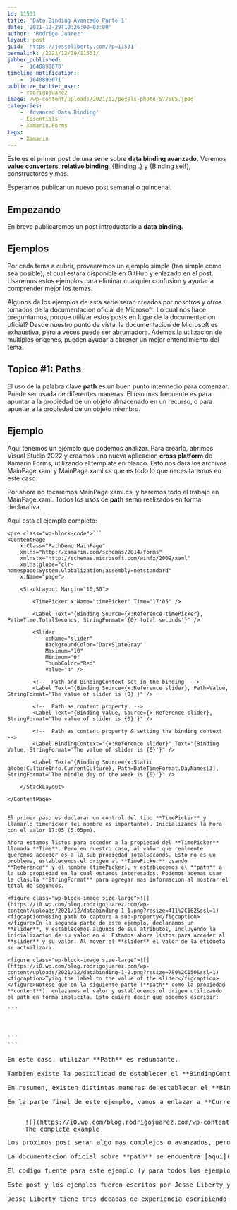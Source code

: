 ```yaml
---
id: 11531
title: 'Data Binding Avanzado Parte 1'
date: '2021-12-29T10:26:00-03:00'
author: 'Rodrigo Juarez'
layout: post
guid: 'https://jesseliberty.com/?p=11531'
permalink: /2021/12/29/11531/
jabber_published:
    - '1640890670'
timeline_notification:
    - '1640890671'
publicize_twitter_user:
    - rodrigojuarez
image: /wp-content/uploads/2021/12/pexels-photo-577585.jpeg
categories:
    - 'Advanced Data Binding'
    - Essentials
    - Xamarin.Forms
tags:
    - Xamarin
---
```


Este es el primer post de una serie sobre **data binding avanzado.** Veremos **value converters**, **relative binding**, {Binding .} y {Binding self}, constructores y mas.

Esperamos publicar un nuevo post semanal o quincenal.

## Empezando

En breve publicaremos un post introductorio a **data binding.**

## Ejemplos

Por cada tema a cubrir, proveeremos un ejemplo simple (tan simple como sea posible), el cual estara disponible en GitHub y enlazado en el post. Usaremos estos ejemplos para eliminar cualquier confusion y ayudar a comprender mejor los temas.

Algunos de los ejemplos de esta serie seran creados por nosotros y otros tomados de la documentacion oficial de Microsoft. Lo cual nos hace preguntarnos, porque utilizar estos posts en lugar de la documentacion oficial? Desde nuestro punto de vista, la documentacion de Microsoft es exhaustiva, pero a veces puede ser abrumadora. Ademas la utilizacion de multiples origenes, pueden ayudar a obtener un mejor entendimiento del tema.

## Topico #1: Paths

El uso de la palabra clave **path** es un buen punto intermedio para comenzar. Puede ser usada de diferentes maneras. El uso mas frecuente es para apuntar a la propiedad de un objeto almacenado en un recurso, o para apuntar a la propiedad de un objeto miembro.

## Ejemplo

Aqui tenemos un ejemplo que podemos analizar. Para crearlo, abrimos Visual Studio 2022 y creamos una nueva aplicacion **cross platform** de Xamarin.Forms, utilizando el template en blanco. Esto nos dara los archivos MainPage.xaml y MainPage.xaml.cs que es todo lo que necesitaremos en este caso.

Por ahora no tocaremos MainPage.xaml.cs, y haremos todo el trabajo en MainPage.xaml. Todos los usos de **path** seran realizados en forma declarativa.

Aqui esta el ejemplo completo:

```
<pre class="wp-block-code">```
<ContentPage
	x:Class="PathDemo.MainPage"
	xmlns="http://xamarin.com/schemas/2014/forms"
	xmlns:x="http://schemas.microsoft.com/winfx/2009/xaml"
	xmlns:globe="clr-namespace:System.Globalization;assembly=netstandard"
	x:Name="page">

	<StackLayout Margin="10,50">

		<TimePicker x:Name="timePicker" Time="17:05" />

		<Label Text="{Binding Source={x:Reference timePicker}, Path=Time.TotalSeconds, StringFormat='{0} total seconds'}" />

		<Slider
			x:Name="slider"
			BackgroundColor="DarkSlateGray"
			Maximum="10"
			Minimum="0"
			ThumbColor="Red"
			Value="4" />

		<!--  Path and BindingContext set in the binding  -->
		<Label Text="{Binding Source={x:Reference slider}, Path=Value, StringFormat='The value of slider is {0}'}" />

		<!--  Path as content property  -->
		<Label Text="{Binding Value, Source={x:Reference slider}, StringFormat='The value of slider is {0}'}" />

		<!--  Path as content property & setting the binding context  -->
		<Label BindingContext="{x:Reference slider}" Text="{Binding Value, StringFormat='The value of slider is {0}'}" />

		<Label Text="{Binding Source={x:Static globe:CultureInfo.CurrentCulture}, Path=DateTimeFormat.DayNames[3], StringFormat='The middle day of the week is {0}'}" />

	</StackLayout>

</ContentPage>

```
```

El primer paso es declarar un control del tipo **TimePicker** y llamarlo timePicker (el nombre es importante). Inicializamos la hora con el valor 17:05 (5:05pm).

Ahora estamos listos para accedor a la propiedad del **TimePicker** llamada **Time**. Pero en nuestro caso, al valor que realmente queremos acceder es a la sub propiedad TotalSeconds. Esto no es un problema, establecemos el origen al **TimePicker** usando **Reference** y el nombre (timePicker), y establecemos el **path** a la sub propiedad en la cual estamos interesados. Podemos ademas usar la clasula **StringFormat** para agregar mas informacion al mostrar el total de segundos.

<figure class="wp-block-image size-large">![](https://i0.wp.com/blog.rodrigojuarez.com/wp-content/uploads/2021/12/databinding-1-1.png?resize=411%2C162&ssl=1)<figcaption>Using path to capture a sub-property</figcaption></figure>En la segunda parte de este ejemplo, declaramos un **slider**, y establecemos algunos de sus atributos, incluyendo la inicializacion de su valor en 4. Estamos ahora listos para acceder al **slider** y su valor. Al mover el **slider** el valor de la etiqueta se actualizara.

<figure class="wp-block-image size-large">![](https://i0.wp.com/blog.rodrigojuarez.com/wp-content/uploads/2021/12/databinding-1-2.png?resize=780%2C150&ssl=1)<figcaption>Tying the label to the value of the slider</figcaption></figure>Notese que en la siguiente parte (**path** como la propiedad **content**), enlazamos el valor y establecemos el origen utilizando el path en forma implicita. Esto quiere decir que podemos escribir:

```
<pre class="wp-block-code">```
<!--  Path as content property  -->
<Label Text="{Binding Value, Source={x:Reference slider}, StringFormat='The value of slider is {0}'}" />

```
```

En este caso, utilizar **Path** es redundante.

Tambien existe la posibilidad de establecer el **BindingContext** en forma explicita al **slider**, en lugar de utilizar la propiedad **Source** del **binding.**

En resumen, existen distintas maneras de establecer el **BindingContext**, las cuales revisaremos en un futuro post introductorio.

En la parte final de este ejemplo, vamos a enlazar a **CurrentCulture** para lo cual utilizaremos un indice. Prestemos atencion, ya que no es evidente que podemos hacer lo siguiente:

<figure class="wp-block-image size-large">![](https://i0.wp.com/blog.rodrigojuarez.com/wp-content/uploads/2021/12/databinding-1-3.png?resize=782%2C344&ssl=1)<figcaption>The complete example</figcaption></figure>Los proximos post seran algo mas complejos o avanzados, pero queriamos empezar con algo mas sencillo.

La documentacion oficial sobre **path** se encuentra [aqui](https://docs.microsoft.com/en-us/xamarin/xamarin-forms/app-fundamentals/data-binding/binding-path).

El codigo fuente para este ejemplo (y para todos los ejemplos de esta serie) se encuentra [aqui](https://github.com/XamEsp/XFDataBinding).

Este post y los ejemplos fueron escritos por Jesse Liberty y Rodrigo Juarez.

Jesse Liberty tiene tres decadas de experiencia escribiendo y entregando proyectos de software y ha escrito dos docenas de libros y unas cuantas docenas de cursos en Pluralsight y LinkedIn Learning. Ha sido Senior Technical Evangelist en Microsoft, Distinguished Software Engineer en AT&amp;T, VP en Information Services para Citibank y Software Architect en PBS. El es un Xamarin Certified Mobile Developer, Xamarin MVP y Microsoft MVP. Lo podemos encontrar en [Jesse Liberty](https://jesseliberty.com/).